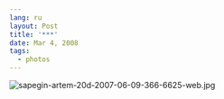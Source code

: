 ```yaml
---
lang: ru
layout: Post
title: '***'
date: Mar 4, 2008
tags:
  - photos
---
```


![sapegin-artem-20d-2007-06-09-366-6625-web.jpg](upload://sapegin-artem-20d-2007-06-09-366-6625-web.jpg)
